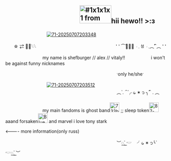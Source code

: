 ## ᅠᅠᅠᅠᅠᅠᅠᅠᅠᅠᅠᅠ<img alt="#1x1x1x1 from ANTT" class="J9AiF" height="56" src="https://64.media.tumblr.com/08343ef7663ff72768a8fe63e8a9ec0f/12bcdd913180c647-3e/s100x200/6a3223a03b2f7429ce5a40b8ebeba088854da588.gifv" width="99">hii hewo!! >:з

ᅠᅠᅠᅠᅠᅠᅠᅠᅠᅠ<a href="https://ibb.co/1Ygcp2Ff"><img src="https://i.ibb.co/ym92MsHn/71-20250707203348.png" alt="71-20250707203348" border="0"></a>

ᅠᅠ☆ ⇄ ֺ︩𓆩𓆩  ᅠᅠᅠᅠᅠᅠᅠᅠᅠᅠᅠᅠᅠᅠᅠᅠᅠᅠᅠ' ' ⏜۫۫︵۫︵ ‌  𝇃 𓈒 𐀔 ‌  𝇃 𓈒︵۫⏜۫۫︵ ' '

ᅠᅠᅠᅠᅠᅠᅠᅠᅠmy name is shefburger // alex // vitaly!! 
ᅠᅠᅠᅠᅠᅠi won't be against funny nicknames

ᅠᅠᅠᅠᅠᅠᅠᅠᅠᅠᅠᅠᅠᅠᅠᅠᅠᅠᅠᅠᅠᅠᅠᅠᅠᅠᅠˑonly he/sheˑ

ᅠᅠᅠᅠᅠᅠᅠᅠᅠᅠ<a href="https://ibb.co/jXnDkx6"><img src="https://i.ibb.co/H85qTMF/71-20250707203512.png" alt="71-20250707203512" border="0"></a>
ᅠᅠᅠᅠᅠᅠᅠᅠᅠᅠᅠᅠᅠᅠᅠᅠᅠᅠᅠᅠᅠᅠᅠᅠᅠᅠᅠ︵۫ .  ⏜╭۫ ᥀ ✶ ᭡ ╮۫⏜۫ . ︵

ᅠᅠᅠᅠᅠᅠᅠᅠᅠmy main fandoms is ghost band<a href="https://ibb.co/LzygtBBy"><img src="https://i.ibb.co/wNqQW88q/733be3675da071b6c68649df20144ca1.jpg" width=30 alt="733be3675da071b6c68649df20144ca1" border="0"></a> ;; sleep token<a href="https://ibb.co/YBg6hyN2"><img src="https://i.ibb.co/3mKwcMT1/87-20250707210312.png" width=30 alt="87-20250707210312" border="0"></a> aaand forsaken<a href="https://imgbb.com/"><img src="https://i.ibb.co/Kj5nD3kP/Blue-BJohn.png" width=30 alt="Blue-BJohn" border="0"></a> and marvel i love tony stark

<---- more information(only russ)

ᅠᅠᅠᅠᅠᅠᅠᅠᅠᅠᅠᅠᅠᅠᅠᅠᅠᅠᅠᅠᅠᅠᅠᅠᅠᅠᅠ︶꯭۫𓈒  𓎢ㅤ ╯᥀ ✶ ᭡╰۫ㅤ𓎢꯭۫𓈒  ︶
